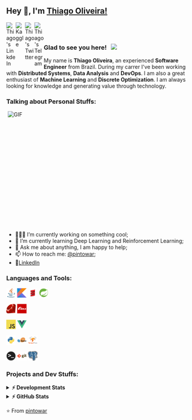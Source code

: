 ## Hey 👋, I'm [Thiago Oliveira!](https://github.com/pintowar/)

<a href="https://www.linkedin.com/in/thiagooliveira81/">
  <img align="left" alt="Thiago's LinkdeIn" width="25" src="https://cdn.jsdelivr.net/npm/simple-icons@v3/icons/linkedin.svg" />
</a>
<a href="https://www.kaggle.com/pintowar">
  <img align="left" alt="Kaggle" width="25" src="https://cdn.jsdelivr.net/npm/simple-icons@3.1.0/icons/kaggle.svg" />
</a>
<a href="https://www.twitter.com/pintowar">
  <img align="left" alt="Thiago's Twitter" width="25" src="https://cdn.jsdelivr.net/npm/simple-icons@v3/icons/twitter.svg" />
</a>
<a href="https://t.me/pintowar">
  <img align="left" alt="Thiago's Telegram" width="25" src="https://cdn.jsdelivr.net/npm/simple-icons@v3/icons/telegram.svg" />
</a>

<br/>
<br/>

### Glad to see you here! &nbsp; ![](https://visitor-badge.glitch.me/badge?page_id=pintowar.pintowar&style=flat-square&color=0088cc)

My name is **Thiago Oliveira**, an experienced **Software Engineer** from Brazil. During my carrer I've been working with **Distributed Systems**, **Data Analysis** and **DevOps**. I am also a great enthusiast of **Machine Learning** and **Discrete Optimization**. I am always looking for knowledge and generating value through technology.

### Talking about Personal Stuffs:

<img align="right" alt="GIF" src="https://github.com/abhisheknaiidu/abhisheknaiidu/blob/master/code.gif?raw=true" width="500" height="320" />

- 👨🏽‍💻 I’m currently working on something cool;
- 🌱 I’m currently learning Deep Learning and Reinforcement Learning; 
- 💬 Ask me about anything, I am happy to help;
- 📫 How to reach me: [@pintowar](https://twitter.com/pintowar);
- 📝[LinkedIn](https://www.linkedin.com/in/thiagooliveira81/)

### Languages and Tools:

<code><img height="25" src="https://raw.githubusercontent.com/github/explore/80688e429a7d4ef2fca1e82350fe8e3517d3494d/topics/java/java.png"></code>
<code><img height="25" src="https://raw.githubusercontent.com/github/explore/80688e429a7d4ef2fca1e82350fe8e3517d3494d/topics/kotlin/kotlin.png"></code>
<code><img height="25" src="https://raw.githubusercontent.com/github/explore/80688e429a7d4ef2fca1e82350fe8e3517d3494d/topics/scala/scala.png"></code>
<code><img height="25" src="https://raw.githubusercontent.com/github/explore/80688e429a7d4ef2fca1e82350fe8e3517d3494d/topics/spring-boot/spring-boot.png"></code>


<code><img height="25" src="https://raw.githubusercontent.com/github/explore/80688e429a7d4ef2fca1e82350fe8e3517d3494d/topics/ruby/ruby.png"></code>
<code><img height="25" src="https://raw.githubusercontent.com/github/explore/80688e429a7d4ef2fca1e82350fe8e3517d3494d/topics/rails/rails.png"></code>

<code><img height="25" src="https://raw.githubusercontent.com/github/explore/80688e429a7d4ef2fca1e82350fe8e3517d3494d/topics/javascript/javascript.png"></code>
<code><img height="25" src="https://raw.githubusercontent.com/github/explore/80688e429a7d4ef2fca1e82350fe8e3517d3494d/topics/vue/vue.png"></code>

<code><img height="25" src="https://raw.githubusercontent.com/github/explore/80688e429a7d4ef2fca1e82350fe8e3517d3494d/topics/python/python.png"></code>
<code><img height="25" src="https://raw.githubusercontent.com/github/explore/80688e429a7d4ef2fca1e82350fe8e3517d3494d/topics/scikit-learn/scikit-learn.png"></code>
<code><img height="25" src="https://raw.githubusercontent.com/github/explore/80688e429a7d4ef2fca1e82350fe8e3517d3494d/topics/tensorflow/tensorflow.png"></code>

<code><img height="25" src="https://raw.githubusercontent.com/github/explore/80688e429a7d4ef2fca1e82350fe8e3517d3494d/topics/terminal/terminal.png"></code>
<code><img height="25" src="https://raw.githubusercontent.com/github/explore/80688e429a7d4ef2fca1e82350fe8e3517d3494d/topics/git/git.png"></code>
<code><img height="25" src="https://raw.githubusercontent.com/github/explore/80688e429a7d4ef2fca1e82350fe8e3517d3494d/topics/postgresql/postgresql.png"></code>

### Projects and Dev Stuffs:

<details>	
  <summary><b>⚡ Development Stats</b></summary>
  <!--START_SECTION:waka-->
**🐱 My Github Data** 

> 🏆 77 Contributions in the Year 2020
 > 
> 📦 163.6 kB Used in Github's Storage 
 > 
> 🚫 Not Opted to Hire
 > 
> 📜 34 Public Repositories
 > 
> 🔑 1 Private Repository 
 > 
**I'm an Early 🐤** 

```text
🌞 Morning    137 commits    ███░░░░░░░░░░░░░░░░░░░░░░   14.92% 
🌆 Daytime    504 commits    █████████████░░░░░░░░░░░░   54.9% 
🌃 Evening    227 commits    ██████░░░░░░░░░░░░░░░░░░░   24.73% 
🌙 Night      50 commits     █░░░░░░░░░░░░░░░░░░░░░░░░   5.45%

```
📅 **I'm Most Productive on Monday** 

```text
Monday       218 commits    ██████░░░░░░░░░░░░░░░░░░░   23.75% 
Tuesday      145 commits    ████░░░░░░░░░░░░░░░░░░░░░   15.8% 
Wednesday    174 commits    ████░░░░░░░░░░░░░░░░░░░░░   18.95% 
Thursday     164 commits    ████░░░░░░░░░░░░░░░░░░░░░   17.86% 
Friday       154 commits    ████░░░░░░░░░░░░░░░░░░░░░   16.78% 
Saturday     41 commits     █░░░░░░░░░░░░░░░░░░░░░░░░   4.47% 
Sunday       22 commits     ░░░░░░░░░░░░░░░░░░░░░░░░░   2.4%

```


📊 **This Week I Spent My Time On** 

```text
⌚︎ Time Zone: America/Fortaleza

💬 Programming Languages: 
Java                     1 hr 46 mins        █████████████████████░░░░   85.79% 
Kotlin                   16 mins             ███░░░░░░░░░░░░░░░░░░░░░░   13.22% 
Groovy                   1 min               ░░░░░░░░░░░░░░░░░░░░░░░░░   0.89% 
XML                      0 secs              ░░░░░░░░░░░░░░░░░░░░░░░░░   0.09%

💻 Operating System: 
Linux                    2 hrs 4 mins        █████████████████████████   100.0%

```

**I Mostly Code in Groovy** 

```text
Groovy                   8 repos             ██████░░░░░░░░░░░░░░░░░░░   24.24% 
Java                     8 repos             ██████░░░░░░░░░░░░░░░░░░░   24.24% 
Ruby                     4 repos             ███░░░░░░░░░░░░░░░░░░░░░░   12.12% 
JavaScript               3 repos             ██░░░░░░░░░░░░░░░░░░░░░░░   9.09% 
Kotlin                   3 repos             ██░░░░░░░░░░░░░░░░░░░░░░░   9.09%

```



<!--END_SECTION:waka-->
</details>

<details>	
  <summary><b>⚡ GitHub Stats</b></summary>

  <img height="180em" src="https://github-readme-stats.vercel.app/api?username=pintowar&show_icons=true&hide_border=true" />
  <img height="180em" src="https://github-readme-stats.vercel.app/api/top-langs/?username=pintowar&show_icons=true&hide_border=true&layout=compact&langs_count=8"/>

</details>


⭐️ From [pintowar](https://github.com/pintowar)
